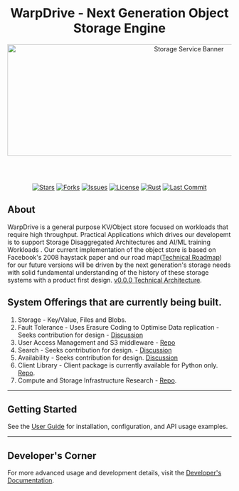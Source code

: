 <div align="center">

# WarpDrive - Next Generation Object Storage Engine

<img src="https://github.com/user-attachments/assets/654f3add-74ab-4c34-8b73-234852ea11c7" alt="Storage Service Banner" width="800" height="250">

<br><br>

[![Stars](https://img.shields.io/github/stars/vitality-ai/Storage-service?style=for-the-badge&logo=star&color=FFD700&logoColor=000000&labelColor=1a1a1a)](https://github.com/vitality-ai/Storage-service/stargazers) 
[![Forks](https://img.shields.io/github/forks/vitality-ai/Storage-service?style=for-the-badge&logo=git-fork&color=4A90E2&logoColor=white&labelColor=1a1a1a)](https://github.com/vitality-ai/Storage-service/network/members) 
[![Issues](https://img.shields.io/github/issues/vitality-ai/Storage-service?style=for-the-badge&logo=bug&color=FF4444&logoColor=white&labelColor=1a1a1a)](https://github.com/vitality-ai/Storage-service/issues)
[![License](https://img.shields.io/github/license/vitality-ai/Storage-service?style=for-the-badge&logo=law&color=32CD32&logoColor=white&labelColor=1a1a1a)](https://github.com/vitality-ai/Storage-service/blob/main/LICENSE)
[![Rust](https://img.shields.io/badge/Rust-98.6%25-CE422B?style=for-the-badge&logo=rust&logoColor=white&labelColor=1a1a1a)](https://github.com/vitality-ai/Storage-service) 
[![Last Commit](https://img.shields.io/github/last-commit/vitality-ai/Storage-service?style=for-the-badge&logo=clock&color=9966CC&logoColor=white&labelColor=1a1a1a)](https://github.com/vitality-ai/Storage-service/commits/main)

</div>


## About
WarpDrive is a general purpose KV/Object store focused on workloads that require high throughput. Practical Applications which drives our developemt is to support Storage Disaggregated Architectures and AI/ML training Workloads . Our current implementation of the object store is based on Facebook's 2008 haystack paper and our road map([Technical Roadmap](https://github.com/vitality-ai/Storage-service/blob/main/docs/Technical-Roadmap.md)) for our future versions will be driven by the next generation's storage needs with solid fundamental understanding of the history of these storage systems with a product first design. [ v0.0.0 Technical Architecture](https://github.com/vitality-ai/Storage-service/blob/main/docs/Technical-Architecture.md). 

## System Offerings that are currently being built. 
1. Storage - Key/Value, Files and Blobs. 
2. Fault Tolerance - Uses Erasure Coding to Optimise Data replication - Seeks contribution for design - [Discussion](https://github.com/cia-labs/Storage-service/issues/72)
3. User Access Management and S3 middleware - [Repo](https://github.com/vitality-ai/Vitality-console)
4. Search - Seeks contribution for design. -   [Discussion](https://github.com/cia-labs/Storage-service/issues/35)
5. Availability - Seeks contribution for design. [Discussion]()
6. Client Library - Client package is currently available for Python only. [Repo](https://github.com/vitality-ai/python-sdk).
7. Compute and Storage Infrastructure Research - [Repo](https://github.com/vitality-ai/NexCSAD).

---

## Getting Started

See the [User Guide](docs/user_guide.md) for installation, configuration, and API usage examples.

---

## Developer's Corner
For more advanced usage and development details, visit the [Developer's Documentation](https://github.com/cia-labs/Storage-service/blob/main/docs/setup.md).

